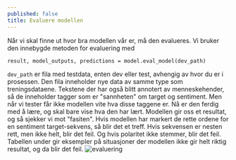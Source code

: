 ```yaml
---
published: false
title: Evaluere modellen
---
```


Når vi skal finne ut hvor bra modellen vår er, må den evalueres. Vi bruker den innebygde metoden for evaluering med
```
result, model_outputs, predictions = model.eval_model(dev_path)
```
`dev_path` er fila med testdata, enten dev eller test, avhengig av hvor du er i prosessen. Den fila inneholder nye data av samme type som treningsdataene. Tekstene der har også blitt annotert av menneskehender, så de inneholder tagger som er "sannheten" om  target og sentiment. Men når vi tester får ikke modellen vite hva disse taggene er. Nå er den ferdig med å lære, og skal bare vise hva den har lært. Modellen gir oss et resultat, og så sjekker vi mot "fasiten". Hvis modellen har markert de rette ordene for en sentiment target-sekvens, så blir det et treff. Hvis sekvensen er nesten rett, men ikke helt, blir det feil. Og hvis polaritet ikke stemmer, blir det feil. Tabellen under gir eksempler på situasjoner der modellen ikke gir helt riktig resultat, og da blir det feil.
![evaluering]({{site.baseurl}}/img/evaluation_metrics.jpg)

